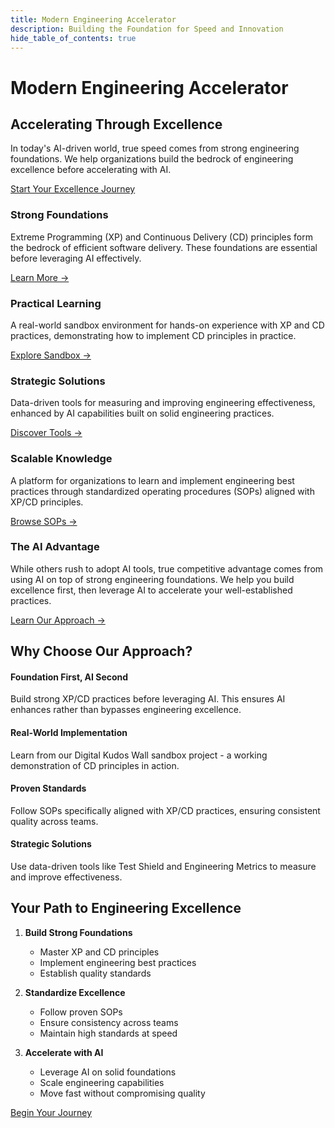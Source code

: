 ```yaml
---
title: Modern Engineering Accelerator
description: Building the Foundation for Speed and Innovation
hide_table_of_contents: true
---
```


# Modern Engineering Accelerator

## Accelerating Through Excellence

In today's AI-driven world, true speed comes from strong engineering foundations. We help organizations build the bedrock of engineering excellence before accelerating with AI.

<div class="cta-container">
  <a href="/docs/foundation/introduction" class="button button--primary button--lg">
    Start Your Excellence Journey
  </a>
</div>

<div class="features-container">
<div class="top-row">
  <div class="feature-card">
    <h3>Strong Foundations</h3>
    <p>Extreme Programming (XP) and Continuous Delivery (CD) principles form the bedrock of efficient software delivery. These foundations are essential before leveraging AI effectively.</p>
    <a href="/docs/foundation/introduction" class="learn-more">Learn More →</a>
  </div>

  <div class="feature-card">
    <h3>Practical Learning</h3>
    <p>A real-world sandbox environment for hands-on experience with XP and CD practices, demonstrating how to implement CD principles in practice.</p>
    <a href="/docs/sandbox/overview" class="learn-more">Explore Sandbox →</a>
  </div>

  <div class="feature-card">
    <h3>Strategic Solutions</h3>
    <p>Data-driven tools for measuring and improving engineering effectiveness, enhanced by AI capabilities built on solid engineering practices.</p>
    <a href="/docs/advanced/test-shield" class="learn-more">Discover Tools →</a>
  </div>
</div>

<div class="bottom-row">
  <div class="feature-card">
    <h3>Scalable Knowledge</h3>
    <p>A platform for organizations to learn and implement engineering best practices through standardized operating procedures (SOPs) aligned with XP/CD principles.</p>
    <a href="/docs/foundation/engineering-sops" class="learn-more">Browse SOPs →</a>
  </div>

  <div class="feature-card highlight-card">
    <h3>The AI Advantage</h3>
    <p>While others rush to adopt AI tools, true competitive advantage comes from using AI on top of strong engineering foundations. We help you build excellence first, then leverage AI to accelerate your well-established practices.</p>
    <a href="/docs/foundation/introduction#the-ai-advantage-through-engineering-excellence" class="learn-more">Learn Our Approach →</a>
  </div>
</div>
</div>

## Why Choose Our Approach?

<div class="benefits-container">

<div class="benefit-item">
  <h4>Foundation First, AI Second</h4>
  <p>Build strong XP/CD practices before leveraging AI. This ensures AI enhances rather than bypasses engineering excellence.</p>
</div>

<div class="benefit-item">
  <h4>Real-World Implementation</h4>
  <p>Learn from our Digital Kudos Wall sandbox project - a working demonstration of CD principles in action.</p>
</div>

<div class="benefit-item">
  <h4>Proven Standards</h4>
  <p>Follow SOPs specifically aligned with XP/CD practices, ensuring consistent quality across teams.</p>
</div>

<div class="benefit-item">
  <h4>Strategic Solutions</h4>
  <p>Use data-driven tools like Test Shield and Engineering Metrics to measure and improve effectiveness.</p>
</div>

</div>

## Your Path to Engineering Excellence

1. **Build Strong Foundations**

   - Master XP and CD principles
   - Implement engineering best practices
   - Establish quality standards

2. **Standardize Excellence**

   - Follow proven SOPs
   - Ensure consistency across teams
   - Maintain high standards at speed

3. **Accelerate with AI**
   - Leverage AI on solid foundations
   - Scale engineering capabilities
   - Move fast without compromising quality

<div class="cta-container">
  <a href="/docs/foundation/introduction" class="button button--secondary button--lg">
    Begin Your Journey
  </a>
</div>

<style>
{`
.features-container {
  display: flex;
  flex-direction: column;
  gap: 2rem;
  margin: 3rem 0;
}

.top-row {
  display: grid;
  grid-template-columns: repeat(3, 1fr);
  gap: 2rem;
}

.bottom-row {
  display: grid;
  grid-template-columns: repeat(2, 1fr);
  gap: 2rem;
}

.feature-card {
  padding: 2rem;
  border-radius: 8px;
  background: var(--ifm-card-background-color);
  box-shadow: var(--ifm-global-shadow-lw);
  height: 100%;
  display: flex;
  flex-direction: column;
}

.highlight-card {
  background: linear-gradient(to bottom right, var(--ifm-color-primary-lightest), var(--ifm-color-primary-light));
  color: var(--ifm-color-emphasis-900);
}

.highlight-card .learn-more {
  color: var(--ifm-color-emphasis-900);
}

/* Make cards responsive on smaller screens */
@media (max-width: 996px) {
  .top-row,
  .bottom-row {
    grid-template-columns: 1fr;
  }
}

.benefits-container {
  display: grid;
  grid-template-columns: repeat(auto-fit, minmax(250px, 1fr));
  gap: 1.5rem;
  margin: 2rem 0;
}

.benefit-item {
  padding: 1.5rem;
  border-radius: 8px;
  background: var(--ifm-background-surface-color);
}

.cta-container {
  text-align: center;
  margin: 3rem 0;
}

.learn-more {
  display: inline-block;
  margin-top: auto;
  padding-top: 1rem;
  font-weight: 600;
}
`}
</style>
